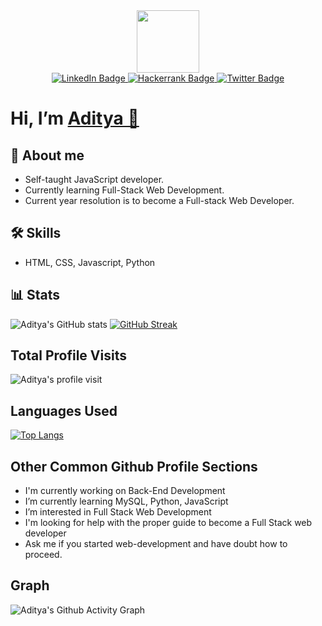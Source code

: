 <div id="header" align="center">
  <img src="https://media.giphy.com/media/M9gbBd9nbDrOTu1Mqx/giphy.gif" width="100"/>
</div>

<div id="badges" align="center">

  <a href="https://www.linkedin.com/in/sqladitya/" target="_blank" rel="noopener">
    <img src="https://img.shields.io/badge/LinkedIn-blue?style=for-the-badge&logo=linkedin&logoColor=white" alt="LinkedIn Badge"/>
  </a>
  <a href="https://www.hackerrank.com/sqladitya" target="_blank" rel="noopener">
    <img src="https://img.shields.io/badge/Hackerrank-black?style=for-the-badge&logo=HackerRank&logoColor=white" alt="Hackerrank Badge"/>
  </a>
  <a href="https://twitter.com/sqladitya" target="_blank" rel="noopener">
    <img src="https://img.shields.io/badge/Twitter-blue?style=for-the-badge&logo=twitter&logoColor=white" alt="Twitter Badge"/>
  </a>
</div>



# Hi, I’m [Aditya 👋](https://aditya-anand.com/)
## 🚀 About me
- Self-taught JavaScript developer.
- Currently learning Full-Stack Web Development.
- Current year resolution is to become a Full-stack Web Developer.
## 🛠 Skills
- HTML, CSS, Javascript, Python
## 📊 Stats 
![Aditya's GitHub stats](https://github-readme-stats.vercel.app/api?username=sqladitya&theme=radical&show_icons=true) 
[![GitHub Streak](http://github-readme-streak-stats.herokuapp.com?user=sqladitya&theme=dark&background=000000)](https://git.io/streak-stats)

## Total Profile Visits
![Aditya's profile visit](https://profile-counter.glitch.me/%7Bsqladitya%7D/count.svg)
## Languages Used
[![Top Langs](https://github-readme-stats.vercel.app/api/top-langs/?username=sqladitya&layout=compact&theme=vision-friendly-dark)](https://github.com/sqladitya/github-readme-stats)

## Other Common Github Profile Sections
-  I'm currently working on Back-End Development
-  I’m currently learning MySQL, Python, JavaScript
-  I’m interested in Full Stack Web Development
-  I'm looking for help with the proper guide to become a Full Stack web developer
-  Ask me if you started web-development and have doubt how to proceed.
## Graph
![Aditya's Github Activity Graph](https://activity-graph.herokuapp.com/graph?username=sqladitya&amp;bg_color=000000&amp;color=ff0000&amp;line=99ff00&amp;point=fff5f5&amp)
